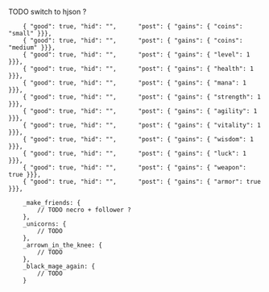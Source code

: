 TODO switch to hjson ?



		{ "good": true, "hid": "",      "post": { "gains": { "coins": "small" }}},
		{ "good": true, "hid": "",      "post": { "gains": { "coins": "medium" }}},
		{ "good": true, "hid": "",      "post": { "gains": { "level": 1 }}},
		{ "good": true, "hid": "",      "post": { "gains": { "health": 1 }}},
		{ "good": true, "hid": "",      "post": { "gains": { "mana": 1 }}},
		{ "good": true, "hid": "",      "post": { "gains": { "strength": 1 }}},
		{ "good": true, "hid": "",      "post": { "gains": { "agility": 1 }}},
		{ "good": true, "hid": "",      "post": { "gains": { "vitality": 1 }}},
		{ "good": true, "hid": "",      "post": { "gains": { "wisdom": 1 }}},
		{ "good": true, "hid": "",      "post": { "gains": { "luck": 1 }}},
		{ "good": true, "hid": "",      "post": { "gains": { "weapon": true }}},
		{ "good": true, "hid": "",      "post": { "gains": { "armor": true }}},

		_make_friends: {
			// TODO necro + follower ?
		},
		_unicorns: {
			// TODO
		},
		_arrown_in_the_knee: {
			// TODO
		},
		_black_mage_again: {
			// TODO
		}

